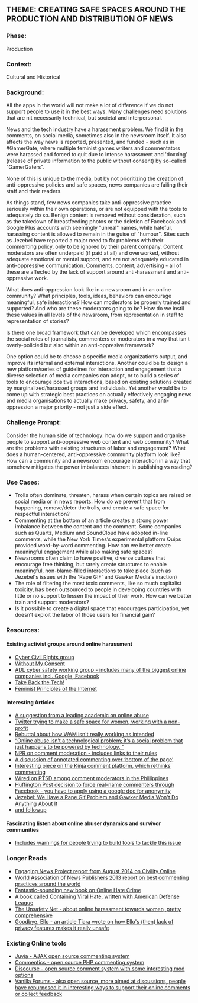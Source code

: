 ## THEME: CREATING SAFE SPACES AROUND THE PRODUCTION AND DISTRIBUTION OF NEWS

### Phase:
Production

### Context:
Cultural and Historical

### Background:

All the apps in the world will not make a lot of difference if we do not support people to use it in the best ways. Many challenges need solutions that are nit necessarily technical, but societal and interpersonal.

News and the tech industry have a harassment problem. We find it in the comments, on social media, sometimes also in the newsroom itself. It also affects the way news is reported, presented, and funded - such as in #GamerGate, where multiple feminist games writers and commentators were harassed and forced to quit due to intense harassment and 'doxxing' (release of private information to the public without consent) by so-called "GamerGaters".

None of this is unique to the media, but by not prioritizing the creation of anti-oppressive policies and safe spaces, news companies are failing their staff and their readers. 

As things stand, few news companies take anti-oppressive practice seriously within their own operations, or are not equipped with the tools to adequately do so. Benign content is removed without consideration, such as the takedown of breastfeeding photos or the deletion of Facebook and Google Plus accounts with seemingly "unreal" names, while hateful, harassing content is allowed to remain in the guise of "humour". Sites such as Jezebel have reported a major need to fix problems with their commenting policy, only to be ignored by their parent company. Content moderators are often underpaid (if paid at all) and overworked, without adequate emotional or mental support, and are not adequately educated in anti-oppressive communication. Comments, content, advertising - all of these are affected by the lack of support around anti-harassment and anti-oppressive work.

What does anti-oppression look like in a newsroom and in an online community? What principles, tools, ideas, behaviors can encourage meaningful, safe interactions? How can moderators be properly trained and supported? And who are these moderators going to be? How do we instil these values in all levels of the newsroom, from representation in staff to representation of stories?

Is there one broad framework that can be developed which encompasses the social roles of journalists, commenters or moderators in a way that isn't overly-policied but also within an anti-oppresive framework? 

One option could be to choose a specific media organization’s output, and improve its internal and external interactions. Another could be to design a new platform/series of guidelines for interaction and engagement that a diverse selection of media companies can adopt, or to bulid a series of tools to encourage positive interactions, based on existing solutions created by marginalized/harassed groups and individuals. Yet another would be to come up with strategic best practices on actually effectively engaging news and media organisations to actually make privacy, safety, and anti-oppression a major priority - not just a side effect.

### Challenge Prompt: 

Consider the human side of technology: how do we support and organise people to support anti-oppressive web content and web community? What are the problems with existing structures of labor and engagement? What does a human-centered, anti-oppressive community platform look like? How can a community and a newsroom encourage interaction in a way that somehow mitigates the power imbalances inherent in publishing vs reading?

### Use Cases:

* Trolls often dominate, threaten, harass when certain topics are raised on social media or in news reports. How do we prevent that from happening, remove/deter the trolls, and create a safe space for respectful interaction?
* Commenting at the bottom of an article creates a strong power imbalance between the content and the comment. Some companies such as Quartz, Medium and SoundCloud have adopted in-line comments, while the New York Times’s experimental platform Quips provided  word-by-word commenting. How can we better create meaningful engagement while also making safe spaces?
* Newsrooms often claim to have positive, diverse cultures that encourage free thinking, but rarely create structures to enable meaningful, non-blame-filled interactions to take place (such as Jezebel's issues with the 'Rape GIF' and Gawker Media's inaction)
* The role of filtering the most toxic comments, like so much capitalist toxicity, has been outsourced to people in developing countries with little or no support to lessen the impact of their work. How can we better train and support moderators?  
* Is it possible to create a digital space that encourages participation, yet doesn’t exploit the labor of those users for financial gain? 

### Resources:

#### Existing activist groups around online harassment
* [Cyber Civil Rights group](http://www.cybercivilrights.org) 
* [Without My Consent](http://www.withoutmyconsent.org/about)
* [ADL cyber safety working group - includes many of the biggest online companies incl. Google, Facebook](http://www.adl.org/combating-hate/cyber-safety/best-practices/)
* [Take Back the Tech!](https://www.takebackthetech.net/)
* [Feminist Principles of the Internet](http://www.genderit.org/node/4097/)

#### Interesting Articles
* [A suggestion from a leading academic on online abuse](http://nwn.blogs.com/nwn/2014/10/online-harassment-gamergate-stopgamergate.html)
* [Twitter trying to make a safe space for women, working with a non-profit](http://www.theatlantic.com/technology/archive/2014/11/one-small-but-important-effort-to-make-twitter-safe-for-women/382484/)
* [Rebuttal about how WAM isn't really working as intended](http://www.zenofdesign.com/wam-is-merely-a-patch-for-twitter-which-is-broken/)
* [“Online abuse isn’t a technological problem; it’s a social problem that just happens to be powered by technology. “](http://www.wired.com/2014/05/fighting-online-harassment/)
* [NPR on comment moderation - includes links to their rules](http://www.npr.org/blogs/ombudsman/2014/09/24/348775874/policing-the-trolls-the-ins-and-outs-of-comment-moderation)
* [A discussion of annotated commenting over ‘bottom of the page’](http://www.niemanlab.org/2013/08/exegesis-how-early-adapters-innovative-publishers-legacy-media-companies-and-more-are-pushing-toward-the-annotated-web/)
* [Interesting piece on the Kinja comment platform, which rethinks commenting](https://gigaom.com/2014/08/11/its-kinja-commenting-platform-is-the-future-of-gawker-but-also-a-thorn-in-the-side-of-its-writers/)
* [Wired on PTSD among comment moderators in the Phillippines](http://www.wired.com/2014/10/content-moderation/)
* [Huffington Post decision to force real-name commenters through Facebook - you have to apply using a google doc for anonymity](http://www.huffingtonpost.com/tim-mcdonald/end-of-anonymity_b_4418630.html)
* [Jezebel: We Have a Rape Gif Problem and Gawker Media Won't Do Anything About It](http://jezebel.com/we-have-a-rape-gif-problem-and-gawker-media-wont-do-any-1619384265)
* [and followup](http://jezebel.com/what-gawker-media-is-doing-about-our-rape-gif-problem-1620742504)

#### Fascinating listen about online abuser dynamics and survivor communities
* [Includes warnings for people trying to build tools to tackle this issue](http://piratepad.net/BN464grRL5)

### Longer Reads
* [Engaging News Project report from August 2014 on Civility Online](http://engagingnewsproject.org/enp_2014/wp-content/uploads/2014/09/Civility_Online-Discourse_ENP_NICDreport.pdf)
* [World Association of News Publishers 2013 report on best commenting practices around the world](https://www.dropbox.com/s/j0agku5zkfqkke2/IFRAcommentingreport.pdf?dl=0)
* [Fantastic-sounding new book on Online Hate Crime](http://www.hup.harvard.edu/catalog.php?isbn=9780674368293 (links below on this page to more about it/her ideas/online trolls))
* [A book called Containing Viral Hate, written with American Defense League](http://www.adl.org/combating-hate/cyber-safety/c/viral-hate/viral-hate.html)
* [The Unsafety Net - about online harassment towards women, pretty comprehensive](http://www.theatlantic.com/technology/archive/2014/10/the-unsafety-net-how-social-media-turned-against-women/381261/?single_page=true)
* [Goodbye, Ello - an article Tiara wrote on how Ello's (then) lack of privacy features makes it really unsafe](http://notyourexrotic.tumblr.com/post/98292236476/goodbye-ello-privacy-safety-and-why-ello-makes-me)

### Existing Online tools
* [Juvia - AJAX open source commenting system](https://github.com/phusion/juvia)
* [Commentics - open source PHP commenting system](http://www.commentics.org)
* [Discourse - open source comment system with some interesting mod options](http://www.discourse.org)
* [Vanilla Forums - also open source, more aimed at discussions, people have repurposed it in interesting ways to support their online comments or collect feedback](http://vanillaforums.org/)
